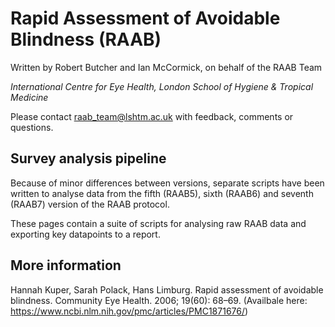 # Rapid Assessment of Avoidable Blindness (RAAB)

Written by Robert Butcher and Ian McCormick, on behalf of the RAAB Team

*International Centre for Eye Health, London School of Hygiene & Tropical Medicine*

Please contact raab_team@lshtm.ac.uk with feedback, comments or questions.

## Survey analysis pipeline

Because of minor differences between versions, separate scripts have been written to analyse data from the fifth (RAAB5), sixth (RAAB6) and seventh (RAAB7) version of the RAAB protocol. 

These pages contain a suite of scripts for analysing raw RAAB data and exporting key datapoints to a report. 


## More information

Hannah Kuper, Sarah Polack, Hans Limburg. Rapid assessment of avoidable blindness. Community Eye Health. 2006; 19(60): 68–69. (Availbale here: https://www.ncbi.nlm.nih.gov/pmc/articles/PMC1871676/)